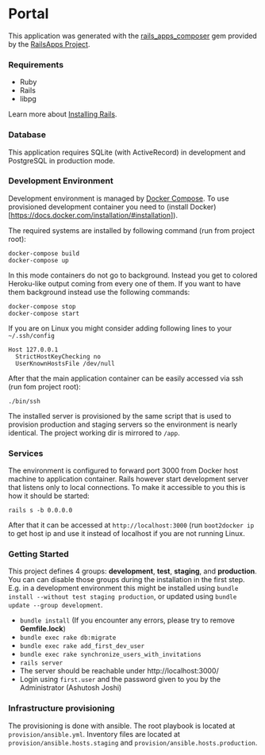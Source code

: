 Portal
======

This application was generated with the [rails_apps_composer](https://github.com/RailsApps/rails_apps_composer) gem provided by the [RailsApps Project](http://railsapps.github.io/).

### Requirements

- Ruby
- Rails
- libpg

Learn more about [Installing Rails](http://railsapps.github.io/installing-rails.html).

### Database

This application requires SQLite (with ActiveRecord) in development and PostgreSQL in production mode.

### Development Environment

Development environment is managed by [Docker Compose](https://larry-price.com/blog/2015/02/26/a-quick-guide-to-using-docker-compose-previously-fig). To use provisioned development container you need to (install Docker)[https://docs.docker.com/installation/#installation]).

The required systems are installed by following command (run from project root):

    docker-compose build
    docker-compose up

In this mode containers do not go to background. Instead you get to colored Heroku-like output coming from every one of them. If you want to have them background instead use the following commands:

    docker-compose stop
    docker-compose start

If you are on Linux you might consider adding following lines to your `~/.ssh/config`

    Host 127.0.0.1
      StrictHostKeyChecking no
      UserKnownHostsFile /dev/null

After that the main application container can be easily accessed via ssh (run fom project root):

    ./bin/ssh

The installed server is provisioned by the same script that is used to provision production and staging servers so the environment is nearly identical. The project working dir is mirrored to `/app`.

### Services

The environment is configured to forward port 3000 from Docker host machine to application container. Rails however start development server that listens only to local connections. To make it accessible to you this is how it should be started:

    rails s -b 0.0.0.0

After that it can be accessed at `http://localhost:3000` (run `boot2docker ip` to get host ip and use it instead of localhost if you are not running Linux.

### Getting Started

This project defines 4 groups: **development**, **test**, **staging**, and **production**.
You can can disable those groups during the installation in the first step.
E.g. in a development environment this might be installed using `bundle install --without test staging production`, or updated using `bundle update --group development`.

- `bundle install` (If you encounter any errors, please try to remove **Gemfile.lock**)
- `bundle exec rake db:migrate`
- `bundle exec rake add_first_dev_user`
- `bundle exec rake synchronize_users_with_invitations`
- `rails server`
- The server should be reachable under http://localhost:3000/
- Login using `first.user` and the password given to you by the Administrator (Ashutosh Joshi)

### Infrastructure provisioning

The provisioning is done with ansible. The root playbook is located at `provision/ansible.yml`. Inventory files are located at `provision/ansible.hosts.staging` and `provision/ansible.hosts.production`.